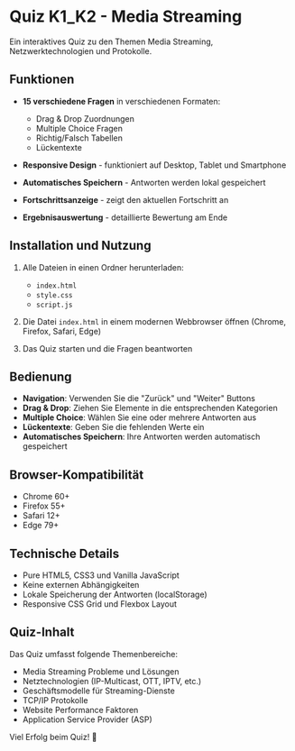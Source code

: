# Quiz K1_K2 - Media Streaming

Ein interaktives Quiz zu den Themen Media Streaming, Netzwerktechnologien und Protokolle.

## Funktionen

- **15 verschiedene Fragen** in verschiedenen Formaten:
  - Drag & Drop Zuordnungen
  - Multiple Choice Fragen
  - Richtig/Falsch Tabellen
  - Lückentexte

- **Responsive Design** - funktioniert auf Desktop, Tablet und Smartphone
- **Automatisches Speichern** - Antworten werden lokal gespeichert
- **Fortschrittsanzeige** - zeigt den aktuellen Fortschritt an
- **Ergebnisauswertung** - detaillierte Bewertung am Ende

## Installation und Nutzung

1. Alle Dateien in einen Ordner herunterladen:
   - `index.html`
   - `style.css` 
   - `script.js`

2. Die Datei `index.html` in einem modernen Webbrowser öffnen (Chrome, Firefox, Safari, Edge)

3. Das Quiz starten und die Fragen beantworten

## Bedienung

- **Navigation**: Verwenden Sie die "Zurück" und "Weiter" Buttons
- **Drag & Drop**: Ziehen Sie Elemente in die entsprechenden Kategorien
- **Multiple Choice**: Wählen Sie eine oder mehrere Antworten aus
- **Lückentexte**: Geben Sie die fehlenden Werte ein
- **Automatisches Speichern**: Ihre Antworten werden automatisch gespeichert

## Browser-Kompatibilität

- Chrome 60+
- Firefox 55+
- Safari 12+
- Edge 79+

## Technische Details

- Pure HTML5, CSS3 und Vanilla JavaScript
- Keine externen Abhängigkeiten
- Lokale Speicherung der Antworten (localStorage)
- Responsive CSS Grid und Flexbox Layout

## Quiz-Inhalt

Das Quiz umfasst folgende Themenbereiche:
- Media Streaming Probleme und Lösungen
- Netztechnologien (IP-Multicast, OTT, IPTV, etc.)
- Geschäftsmodelle für Streaming-Dienste
- TCP/IP Protokolle
- Website Performance Faktoren
- Application Service Provider (ASP)

Viel Erfolg beim Quiz! 🎯 